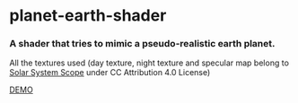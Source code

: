 # planet-earth-shader

### A shader that tries to mimic a pseudo-realistic earth planet.

All the textures used (day texture, night texture and specular map belong to [Solar System Scope](https://www.solarsystemscope.com/textures/) under CC Attribution 4.0 License)

[DEMO]()
